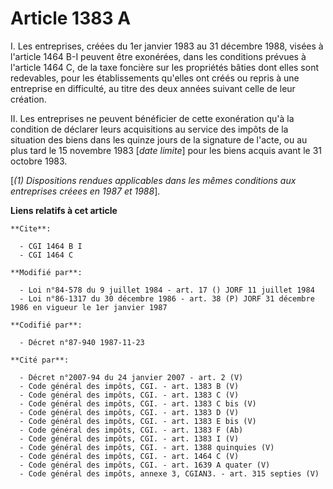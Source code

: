 # Article 1383 A

I. Les entreprises, créées du 1er janvier 1983 au 31 décembre 1988, visées à l'article 1464 B-I peuvent être exonérées, dans
les conditions prévues à l'article 1464 C, de la taxe foncière sur les propriétés bâties dont elles sont redevables, pour les
établissements qu'elles ont créés ou repris à une entreprise en difficulté, au titre des deux années suivant celle de leur
création.

II. Les entreprises ne peuvent bénéficier de cette exonération qu'à la condition de déclarer leurs acquisitions au service
des impôts de la situation des biens dans les quinze jours de la signature de l'acte, ou au plus tard le 15 novembre 1983
[*date limite*] pour les biens acquis avant le 31 octobre 1983.

[*(1) Dispositions rendues applicables dans les mêmes conditions  aux entreprises créees en 1987 et 1988*].

**Liens relatifs à cet article**

	**Cite**:

	  - CGI 1464 B I
	  - CGI 1464 C

	**Modifié par**:

	  - Loi n°84-578 du 9 juillet 1984 - art. 17 () JORF 11 juillet 1984
	  - Loi n°86-1317 du 30 décembre 1986 - art. 38 (P) JORF 31 décembre 1986 en vigueur le 1er janvier 1987

	**Codifié par**:

	  - Décret n°87-940 1987-11-23

	**Cité par**:

	  - Décret n°2007-94 du 24 janvier 2007 - art. 2 (V)
	  - Code général des impôts, CGI. - art. 1383 B (V)
	  - Code général des impôts, CGI. - art. 1383 C (V)
	  - Code général des impôts, CGI. - art. 1383 C bis (V)
	  - Code général des impôts, CGI. - art. 1383 D (V)
	  - Code général des impôts, CGI. - art. 1383 E bis (V)
	  - Code général des impôts, CGI. - art. 1383 F (Ab)
	  - Code général des impôts, CGI. - art. 1383 I (V)
	  - Code général des impôts, CGI. - art. 1388 quinquies (V)
	  - Code général des impôts, CGI. - art. 1464 C (V)
	  - Code général des impôts, CGI. - art. 1639 A quater (V)
	  - Code général des impôts, annexe 3, CGIAN3. - art. 315 septies (V)
